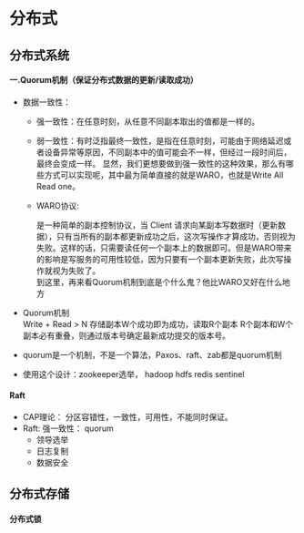 # 分布式

## 分布式系统
#### 一.Quorum机制（保证分布式数据的更新/读取成功）
- 数据一致性：
  - 强一致性：在任意时刻，从任意不同副本取出的值都是一样的。
  - 弱一致性：有时泛指最终一致性，是指在任意时刻，可能由于网络延迟或者设备异常等原因，不同副本中的值可能会不一样，但经过一段时间后，最终会变成一样。
        显然，我们更想要做到强一致性的这种效果，那么有哪些方式可以实现呢，其中最为简单直接的就是WARO，也就是Write All Read one。
        
  - WARO协议:
  
      是一种简单的副本控制协议，当 Client 请求向某副本写数据时（更新数据），只有当所有的副本都更新成功之后，这次写操作才算成功，否则视为失败。这样的话，只需要读任何一个副本上的数据即可。但是WARO带来的影响是写服务的可用性较低，因为只要有一个副本更新失败，此次写操作就视为失败了。  
      到这里，再来看Quorum机制到底是个什么鬼？他比WARO又好在什么地方

- Quorum机制     
    Write + Read > N 存储副本W个成功即为成功，读取R个副本 R个副本和W个副本必有重叠，则通过版本号确定最新成功提交的版本号。
    
- quorum是一个机制，不是一个算法，Paxos、raft、zab都是quorum机制

- 使用这个设计：zookeeper选举， hadoop hdfs redis sentinel 

#### Raft
  - CAP理论： 分区容错性，一致性，可用性，不能同时保证。
  - Raft: 强一致性： quorum
    - 领导选举
    - 日志复制
    - 数据安全 

## 分布式存储

#### 分布式锁
